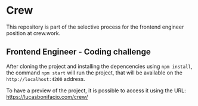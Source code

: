 # Crew

This repository is part of the selective process for the frontend engineer position at crew.work.

## Frontend Engineer - Coding challenge

After cloning the project and installing the depencencies using `npm install`, the command `npm start` will run the project, that will be available on the `http://localhost:4200` address.

To have a preview of the project, it is possible to access it using the URL: https://lucasbonifacio.com/crew/